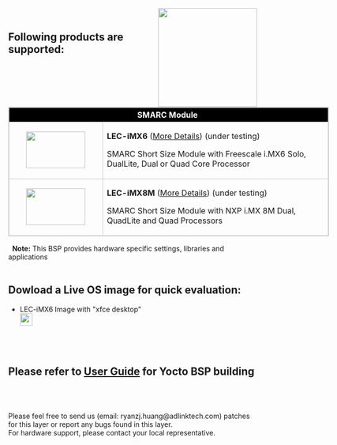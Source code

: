 <img src="https://www.linaro.org/assets/images/projects/yocto-project.png" width="200" align="right">
<br>

Following products are supported:
---
<table style="width: 650px; border: 1px solid #cccccc;" align="center">
<thead>
<tr style="height: 22px;">
<th style="height: 22px; width: 651px; text-align: center; background: black; color: white; border: 1px solid #cccccc;" colspan="2">SMARC Module&nbsp;</th>
</tr>
</thead>
<tbody>
<tr style="height: 46.8182px; border: 1px solid #cccccc;">
<td style="height: 46.8182px; width: 178.182px; border: 1px solid #cccccc; text-align: center;"><img src="https://i.imgur.com/2eg1F1n.png" width="120" height="74" /></td>
<td style="height: 46.8182px; width: 472.818px;">
<p><strong>LEC-iMX6</strong> (<a href="https://www.adlinktech.com/Products/Computer_on_Modules/SMARC/LEC-iMX6?lang=en" target="_blank" rel="noopener">More Details</a>) (under testing)</p>
<p>SMARC Short Size Module with Freescale i.MX6 Solo, DualLite, Dual or Quad Core Processor</p>
</td>
</tr>
<tr style="height: 26px; border: 1px solid #cccccc;">
<td style="height: 26px; width: 178.182px; border: 1px solid #cccccc; text-align: center;"><img src="https://i.imgur.com/mVvIcxW.png" width="120" height="74" /></td>
<td style="height: 26px; width: 472.818px;">
<p><strong>LEC-iMX8M</strong> (<a href="https://www.adlinktech.com/Products/Computer_on_Modules/SMARC/LEC-iMX8M?lang=en" target="_blank" rel="noopener">More Details</a>)&nbsp;(under testing)</p>
<p>SMARC Short Size Module with NXP i.MX 8M Dual, QuadLite and Quad Processors</p>
</td>
</tr>
</tbody>
</table>

&nbsp;&nbsp;**Note:** This BSP provides hardware specific settings, libraries and applications
<br>
<br>


Dowload a Live OS image for quick evaluation:
---
<ul>
<li>
LEC-iMX6 Image with "xfce desktop" &nbsp; &nbsp; &nbsp; &nbsp; &nbsp; &nbsp; &nbsp; &nbsp; &nbsp; &nbsp; &nbsp; &nbsp; &nbsp; &nbsp; &nbsp; &nbsp; &nbsp; &nbsp; &nbsp; &nbsp; &nbsp; &nbsp; &nbsp; &nbsp; &nbsp; &nbsp;&nbsp;&nbsp;&nbsp;&nbsp;&nbsp;&nbsp;<a href="https://drive.google.com/file/d/1mLyuQ54WLzYSlldc68GrLSChRZA70hbH/view?usp=sharing" target="_blank" rel="noopener"><img src="https://cdn3.iconfinder.com/data/icons/wireless/512/4-512.png" width="25" /></a>
 </li>
</ul>
<br>
<br>

Please refer to [User Guide](https://github.com/ADLINK/meta-adlink-nxp/wiki) for Yocto BSP building
---
<br>
<br>


<br>
Please feel free to send us (email: ryanzj.huang@adlinktech.com) patches for this layer or report any bugs found in this layer. 
<br>For hardware support, please contact your local representative.

